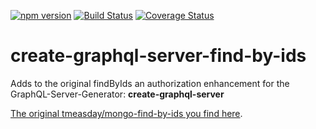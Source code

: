 [![npm version](https://badge.fury.io/js/create-graphql-server-find-by-ids.svg)](http://badge.fury.io/js/create-graphql-server-find-by-ids) [![Build Status](https://travis-ci.org/tobkle/create-graphql-server-find-by-ids.svg?branch=master)](https://travis-ci.org/tobkle/create-graphql-server-find-by-ids) [![Coverage Status](https://coveralls.io/repos/github/tobkle/create-graphql-server-find-by-ids/badge.svg?branch=master)](https://coveralls.io/github/tobkle/create-graphql-server-find-by-ids?branch=master)

# create-graphql-server-find-by-ids

Adds to the original findByIds an authorization enhancement for the GraphQL-Server-Generator: **create-graphql-server**

[The original tmeasday/mongo-find-by-ids you find here](https://github.com/tmeasday/mongo-find-by-ids).

